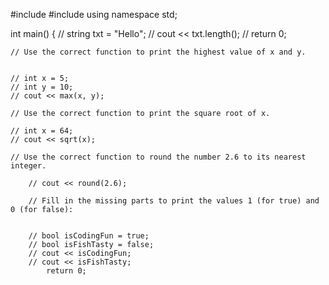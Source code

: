 #include <iostream>
#include <cmath>
using namespace std;

int main()
{
    // string txt = "Hello";
    // cout <<  txt.length();
    // return 0;
    
    // Use the correct function to print the highest value of x and y.


    // int x = 5;
    // int y = 10;
    // cout << max(x, y);
    
    // Use the correct function to print the square root of x.
    
    // int x = 64;
    // cout << sqrt(x);
    
    // Use the correct function to round the number 2.6 to its nearest integer.
    
        // cout << round(2.6);
        
        // Fill in the missing parts to print the values 1 (for true) and 0 (for false):
        
            
        // bool isCodingFun = true;
        // bool isFishTasty = false;
        // cout << isCodingFun;
        // cout << isFishTasty;
            return 0;